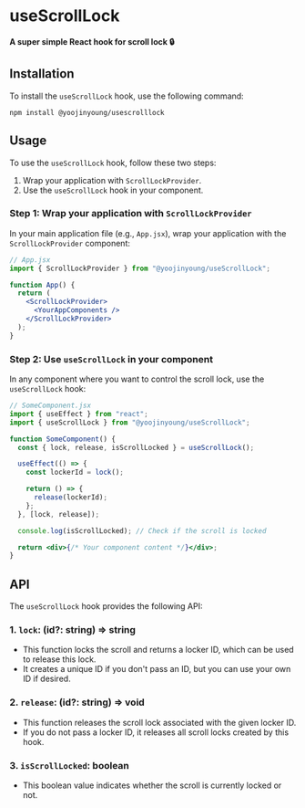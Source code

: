 # useScrollLock

**A super simple React hook for scroll lock 🔒**

## Installation

To install the `useScrollLock` hook, use the following command:

```shell
npm install @yoojinyoung/usescrolllock
```

## Usage

To use the `useScrollLock` hook, follow these two steps:

1. Wrap your application with `ScrollLockProvider`.
2. Use the `useScrollLock` hook in your component.

### Step 1: Wrap your application with `ScrollLockProvider`

In your main application file (e.g., `App.jsx`), wrap your application with the `ScrollLockProvider` component:

```jsx
// App.jsx
import { ScrollLockProvider } from "@yoojinyoung/useScrollLock";

function App() {
  return (
    <ScrollLockProvider>
      <YourAppComponents />
    </ScrollLockProvider>
  );
}
```

### Step 2: Use `useScrollLock` in your component

In any component where you want to control the scroll lock, use the `useScrollLock` hook:

```jsx
// SomeComponent.jsx
import { useEffect } from "react";
import { useScrollLock } from "@yoojinyoung/useScrollLock";

function SomeComponent() {
  const { lock, release, isScrollLocked } = useScrollLock();

  useEffect(() => {
    const lockerId = lock();

    return () => {
      release(lockerId);
    };
  }, [lock, release]);

  console.log(isScrollLocked); // Check if the scroll is locked

  return <div>{/* Your component content */}</div>;
}
```

## API

The `useScrollLock` hook provides the following API:

### 1. `lock`: (id?: string) => string

- This function locks the scroll and returns a locker ID, which can be used to release this lock.
- It creates a unique ID if you don't pass an ID, but you can use your own ID if desired.

### 2. `release`: (id?: string) => void

- This function releases the scroll lock associated with the given locker ID.
- If you do not pass a locker ID, it releases all scroll locks created by this hook.

### 3. `isScrollLocked`: boolean

- This boolean value indicates whether the scroll is currently locked or not.
